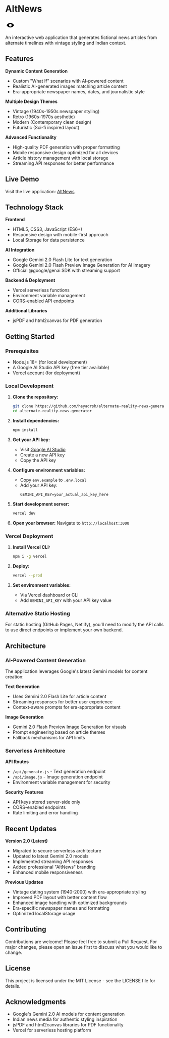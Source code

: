 # AltNews

<svg width="32" height="32" viewBox="0 0 32 32" fill="none" xmlns="http://www.w3.org/2000/svg">
<g clip-path="url(#clip0_59_109)">
<rect width="32" height="32" fill="white"/>
<path d="M4.35294 16C9.30292 6.65003 22.6971 6.65003 27.6471 16V16V16C22.6971 25.35 9.30293 25.35 4.35294 16V16V16Z" fill="black"/>
<circle cx="16" cy="16" r="4.125" fill="white"/>
</g>
<defs>
<clipPath id="clip0_59_109">
<rect width="32" height="32" fill="white"/>
</clipPath>
</defs>
</svg>

An interactive web application that generates fictional news articles from alternate timelines with vintage styling and Indian context.

## Features

**Dynamic Content Generation**
- Custom "What If" scenarios with AI-powered content
- Realistic AI-generated images matching article content
- Era-appropriate newspaper names, dates, and journalistic style

**Multiple Design Themes**
- Vintage (1940s-1950s newspaper styling)
- Retro (1960s-1970s aesthetic)
- Modern (Contemporary clean design)
- Futuristic (Sci-fi inspired layout)

**Advanced Functionality**
- High-quality PDF generation with proper formatting
- Mobile responsive design optimized for all devices
- Article history management with local storage
- Streaming API responses for better performance

## Live Demo

Visit the live application: [AltNews](https://heyadrsh.github.io/alternate-reality-news-generator)

## Technology Stack

**Frontend**
- HTML5, CSS3, JavaScript (ES6+)
- Responsive design with mobile-first approach
- Local Storage for data persistence

**AI Integration**
- Google Gemini 2.0 Flash Lite for text generation
- Google Gemini 2.0 Flash Preview Image Generation for AI imagery
- Official @google/genai SDK with streaming support

**Backend & Deployment**
- Vercel serverless functions
- Environment variable management
- CORS-enabled API endpoints

**Additional Libraries**
- jsPDF and html2canvas for PDF generation

## Getting Started

### Prerequisites

- Node.js 18+ (for local development)
- A Google AI Studio API key (free tier available)
- Vercel account (for deployment)

### Local Development

1. **Clone the repository:**
   ```bash
   git clone https://github.com/heyadrsh/alternate-reality-news-generator.git
   cd alternate-reality-news-generator
   ```

2. **Install dependencies:**
   ```bash
   npm install
   ```

3. **Get your API key:**
   - Visit [Google AI Studio](https://makersuite.google.com/app/apikey)
   - Create a new API key
   - Copy the API key

4. **Configure environment variables:**
   - Copy `env.example` to `.env.local`
   - Add your API key:
     ```
     GEMINI_API_KEY=your_actual_api_key_here
     ```

5. **Start development server:**
   ```bash
   vercel dev
   ```

6. **Open your browser:**
   Navigate to `http://localhost:3000`

### Vercel Deployment

1. **Install Vercel CLI:**
   ```bash
   npm i -g vercel
   ```

2. **Deploy:**
   ```bash
   vercel --prod
   ```

3. **Set environment variables:**
   - Via Vercel dashboard or CLI
   - Add `GEMINI_API_KEY` with your API key value

### Alternative Static Hosting

For static hosting (GitHub Pages, Netlify), you'll need to modify the API calls to use direct endpoints or implement your own backend.

## Architecture

### AI-Powered Content Generation

The application leverages Google's latest Gemini models for content creation:

**Text Generation**
- Uses Gemini 2.0 Flash Lite for article content
- Streaming responses for better user experience
- Context-aware prompts for era-appropriate content

**Image Generation**
- Gemini 2.0 Flash Preview Image Generation for visuals
- Prompt engineering based on article themes
- Fallback mechanisms for API limits

### Serverless Architecture

**API Routes**
- `/api/generate.js` - Text generation endpoint
- `/api/image.js` - Image generation endpoint
- Environment variable management for security

**Security Features**
- API keys stored server-side only
- CORS-enabled endpoints
- Rate limiting and error handling

## Recent Updates

**Version 2.0 (Latest)**
- Migrated to secure serverless architecture
- Updated to latest Gemini 2.0 models
- Implemented streaming API responses
- Added professional "AltNews" branding
- Enhanced mobile responsiveness

**Previous Updates**
- Vintage dating system (1940-2000) with era-appropriate styling
- Improved PDF layout with better content flow
- Enhanced image handling with optimized backgrounds
- Era-specific newspaper names and formatting
- Optimized localStorage usage

## Contributing

Contributions are welcome! Please feel free to submit a Pull Request. For major changes, please open an issue first to discuss what you would like to change.

## License

This project is licensed under the MIT License - see the LICENSE file for details.

## Acknowledgments

- Google's Gemini 2.0 AI models for content generation
- Indian news media for authentic styling inspiration  
- jsPDF and html2canvas libraries for PDF functionality
- Vercel for serverless hosting platform 